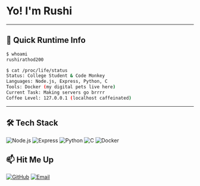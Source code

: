 
# Yo! I'm Rushi 


----------

## 🤖 Quick Runtime Info

```bash
$ whoami
rushirathod200

$ cat /proc/life/status
Status: College Student & Code Monkey
Languages: Node.js, Express, Python, C
Tools: Docker (my digital pets live here)
Current Task: Making servers go brrrr
Coffee Level: 127.0.0.1 (localhost caffeinated)

```

----------

## 🛠️ Tech Stack

![Node.js](https://img.shields.io/badge/-Node.js-339933?style=flat-square&logo=node.js&logoColor=white) ![Express](https://img.shields.io/badge/-Express-000000?style=flat-square&logo=express&logoColor=white) ![Python](https://img.shields.io/badge/-Python-3776AB?style=flat-square&logo=python&logoColor=white) ![C](https://img.shields.io/badge/-C-A8B9CC?style=flat-square&logo=c&logoColor=black) ![Docker](https://img.shields.io/badge/-Docker-2496ED?style=flat-square&logo=docker&logoColor=white)



## 📫 Hit Me Up


[![GitHub](https://img.shields.io/badge/-GitHub-181717?style=for-the-badge&logo=github)](https://github.com/rushirathod200) [![Email](https://img.shields.io/badge/-Email-D14836?style=for-the-badge&logo=gmail&logoColor=white)](mailto:rushirathod943@gmail.com)


